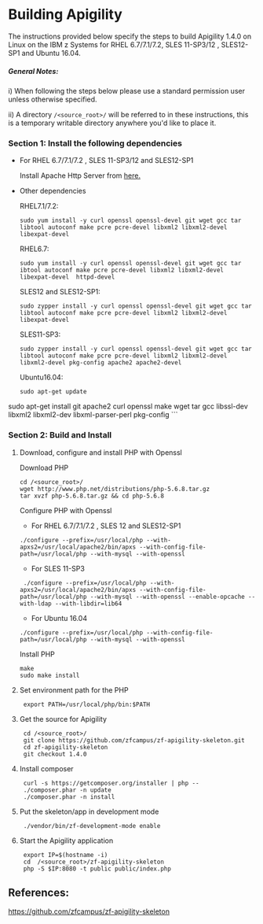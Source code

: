 <!---PACKAGE:Apigility--->
<!---DISTRO:SLES 12:1.4.0--->
<!---DISTRO:SLES 11:1.4.0--->
<!---DISTRO:RHEL 7.1:1.4.0--->
<!---DISTRO:RHEL 6.6:1.4.0--->
<!---DISTRO:Ubuntu 16.x:1.4.0--->

# Building Apigility

The instructions provided below specify the steps to build Apigility 1.4.0 on Linux on the IBM z Systems for RHEL 6.7/7.1/7.2, SLES 11-SP3/12 , SLES12-SP1 and Ubuntu 16.04.

##### General Notes:
      
i) When following the steps below please use a standard permission user unless otherwise specified.

ii) A directory `/<source_root>/` will be referred to in these instructions, this is a temporary writable directory anywhere you'd like to place it.


### Section 1: Install the following dependencies

* For RHEL 6.7/7.1/7.2 , SLES 11-SP3/12 and SLES12-SP1

    Install Apache Http Server from [here.](https://github.com/linux-on-ibm-z/docs/wiki/Building-Apache-HTTP-Server)
    
* Other dependencies

	RHEL7.1/7.2:
	```
	sudo yum install -y curl openssl openssl-devel git wget gcc tar libtool autoconf make pcre pcre-devel libxml2 libxml2-devel libexpat-devel  
	```
	RHEL6.7:
	```
	sudo yum install -y curl openssl openssl-devel git wget gcc tar ibtool autoconf make pcre pcre-devel libxml2 libxml2-devel libexpat-devel  httpd-devel
	```

	SLES12 and SLES12-SP1:
	```
	sudo zypper install -y curl openssl openssl-devel git wget gcc tar libtool autoconf make pcre pcre-devel libxml2 libxml2-devel libexpat-devel
	```
	
	SLES11-SP3:
	```
	sudo zypper install -y curl openssl openssl-devel git wget gcc tar libtool autoconf make pcre pcre-devel libxml2 libxml2-devel libxml2-devel pkg-config apache2 apache2-devel
	```

    Ubuntu16.04:
	```
	sudo apt-get update
sudo apt-get install git apache2 curl openssl make wget tar gcc libssl-dev libxml2 libxml2-dev libxml-parser-perl pkg-config
	```

### Section 2: Build and Install
1. Download, configure and install PHP with Openssl
  
	Download PHP
	
	```
	cd /<source_root>/
	wget http://www.php.net/distributions/php-5.6.8.tar.gz 
	tar xvzf php-5.6.8.tar.gz && cd php-5.6.8
	```
	
	Configure PHP with Openssl
	
    * For RHEL 6.7/7.1/7.2 , SLES 12 and SLES12-SP1
	
	```
	./configure --prefix=/usr/local/php --with-apxs2=/usr/local/apache2/bin/apxs --with-config-file-path=/usr/local/php --with-mysql --with-openssl
	```
	
	* For SLES 11-SP3
	
	```
	 ./configure --prefix=/usr/local/php --with-apxs2=/usr/local/apache2/bin/apxs --with-config-file-path=/usr/local/php --with-mysql --with-openssl --enable-opcache --with-ldap --with-libdir=lib64
	```
	
    * For Ubuntu 16.04
        
    ```
    ./configure --prefix=/usr/local/php --with-config-file-path=/usr/local/php --with-mysql --with-openssl
    ```
	
	Install PHP
	```
	make
    sudo make install
    ```

2. Set environment path for the PHP

		export PATH=/usr/local/php/bin:$PATH

3. Get the source for Apigility

        cd /<source_root>/
        git clone https://github.com/zfcampus/zf-apigility-skeleton.git 
        cd zf-apigility-skeleton 
        git checkout 1.4.0

4. Install composer

        curl -s https://getcomposer.org/installer | php --
        ./composer.phar -n update
        ./composer.phar -n install

5. Put the skeleton/app in development mode

        ./vendor/bin/zf-development-mode enable


6. Start the Apigility application

        export IP=$(hostname -i)
        cd  /<source_root>/zf-apigility-skeleton
        php -S $IP:8080 -t public public/index.php

## References:

https://github.com/zfcampus/zf-apigility-skeleton
